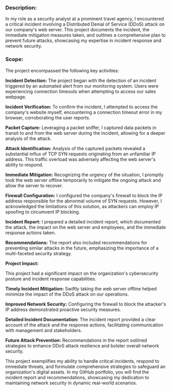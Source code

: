 ### Description:

In my role as a security analyst at a prominent travel agency, I encountered a critical incident involving a Distributed Denial of Service (DDoS) attack on our company's web server. This project documents the incident, the immediate mitigation measures taken, and outlines a comprehensive plan to prevent future attacks, showcasing my expertise in incident response and network security.

### Scope:

The project encompassed the following key activities:

**Incident Detection:** The project began with the detection of an incident triggered by an automated alert from our monitoring system. Users were experiencing connection timeouts when attempting to access our sales webpage.

**Incident Verification:** To confirm the incident, I attempted to access the company's website myself, encountering a connection timeout error in my browser, corroborating the user reports.

**Packet Capture:** Leveraging a packet sniffer, I captured data packets in transit to and from the web server during the incident, allowing for a deeper analysis of the attack.

**Attack Identification:** Analysis of the captured packets revealed a substantial influx of TCP SYN requests originating from an unfamiliar IP address. This traffic overload was adversely affecting the web server's ability to respond.

**Immediate Mitigation:** Recognizing the urgency of the situation, I promptly took the web server offline temporarily to mitigate the ongoing attack and allow the server to recover.

**Firewall Configuration:** I configured the company's firewall to block the IP address responsible for the abnormal volume of SYN requests. However, I acknowledged the limitations of this solution, as attackers can employ IP spoofing to circumvent IP blocking.

**Incident Report:** I prepared a detailed incident report, which documented the attack, the impact on the web server and employees, and the immediate response actions taken.

**Recommendations:** The report also included recommendations for preventing similar attacks in the future, emphasizing the importance of a multi-faceted security strategy.

**Project Impact:**

This project had a significant impact on the organization's cybersecurity posture and incident response capabilities.

**Timely Incident Mitigation:** Swiftly taking the web server offline helped minimize the impact of the DDoS attack on our operations.

**Improved Network Security:** Configuring the firewall to block the attacker's IP address demonstrated proactive security measures.

**Detailed Incident Documentation:** The incident report provided a clear account of the attack and the response actions, facilitating communication with management and stakeholders.

**Future Attack Prevention:** Recommendations in the report outlined strategies to enhance DDoS attack resilience and bolster overall network security.

This project exemplifies my ability to handle critical incidents, respond to immediate threats, and formulate comprehensive strategies to safeguard an organization's digital assets. In my GitHub portfolio, you will find the incident report and recommendations, showcasing my dedication to maintaining network security in dynamic real-world scenarios.
